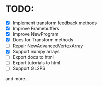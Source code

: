 # TODO:

- [x] Implement transform feedback methods
- [x] Improve Framebuffers
- [x] Improve NewProgram
- [x] Docs for Transform methods
- [ ] Repair NewAdvancedVertexArray
- [x] Support numpy arrays
- [ ] Export docs to html
- [ ] Export tutorials to html
- [ ] Support GL2PS

and more...
